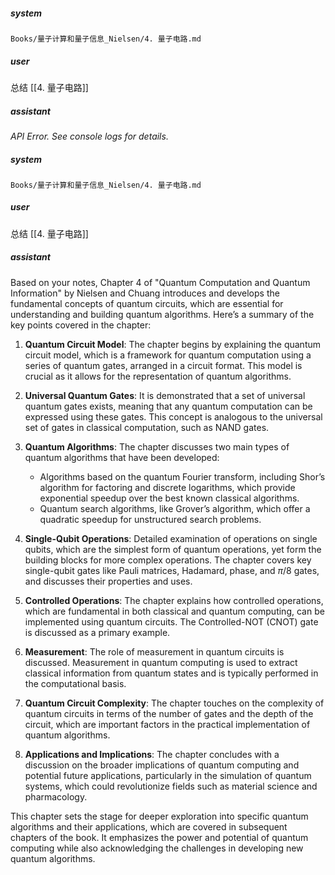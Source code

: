 ##### system
```sc-context
Books/量子计算和量子信息_Nielsen/4. 量子电路.md
```

##### user
总结 [[4. 量子电路]]

##### assistant
*API Error. See console logs for details.*

##### system
```sc-context
Books/量子计算和量子信息_Nielsen/4. 量子电路.md
```

##### user
总结 [[4. 量子电路]]

##### assistant
Based on your notes, Chapter 4 of "Quantum Computation and Quantum Information" by Nielsen and Chuang introduces and develops the fundamental concepts of quantum circuits, which are essential for understanding and building quantum algorithms. Here’s a summary of the key points covered in the chapter:

1. **Quantum Circuit Model**: The chapter begins by explaining the quantum circuit model, which is a framework for quantum computation using a series of quantum gates, arranged in a circuit format. This model is crucial as it allows for the representation of quantum algorithms.

2. **Universal Quantum Gates**: It is demonstrated that a set of universal quantum gates exists, meaning that any quantum computation can be expressed using these gates. This concept is analogous to the universal set of gates in classical computation, such as NAND gates.

3. **Quantum Algorithms**: The chapter discusses two main types of quantum algorithms that have been developed:
   - Algorithms based on the quantum Fourier transform, including Shor’s algorithm for factoring and discrete logarithms, which provide exponential speedup over the best known classical algorithms.
   - Quantum search algorithms, like Grover’s algorithm, which offer a quadratic speedup for unstructured search problems.

4. **Single-Qubit Operations**: Detailed examination of operations on single qubits, which are the simplest form of quantum operations, yet form the building blocks for more complex operations. The chapter covers key single-qubit gates like Pauli matrices, Hadamard, phase, and $\pi/8$ gates, and discusses their properties and uses.

5. **Controlled Operations**: The chapter explains how controlled operations, which are fundamental in both classical and quantum computing, can be implemented using quantum circuits. The Controlled-NOT (CNOT) gate is discussed as a primary example.

6. **Measurement**: The role of measurement in quantum circuits is discussed. Measurement in quantum computing is used to extract classical information from quantum states and is typically performed in the computational basis.

7. **Quantum Circuit Complexity**: The chapter touches on the complexity of quantum circuits in terms of the number of gates and the depth of the circuit, which are important factors in the practical implementation of quantum algorithms.

8. **Applications and Implications**: The chapter concludes with a discussion on the broader implications of quantum computing and potential future applications, particularly in the simulation of quantum systems, which could revolutionize fields such as material science and pharmacology.

This chapter sets the stage for deeper exploration into specific quantum algorithms and their applications, which are covered in subsequent chapters of the book. It emphasizes the power and potential of quantum computing while also acknowledging the challenges in developing new quantum algorithms.